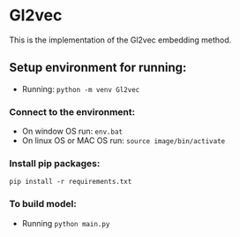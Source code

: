 # Gl2vec

This is the implementation of the Gl2vec embedding method.

## Setup environment for running:

- Running: `python -m venv Gl2vec`

### Connect to the environment:

- On window OS run: `env.bat`
- On linux OS or MAC OS run: `source image/bin/activate`

### Install pip packages:

`pip install -r requirements.txt`

### To build model:

- Running `python main.py`
